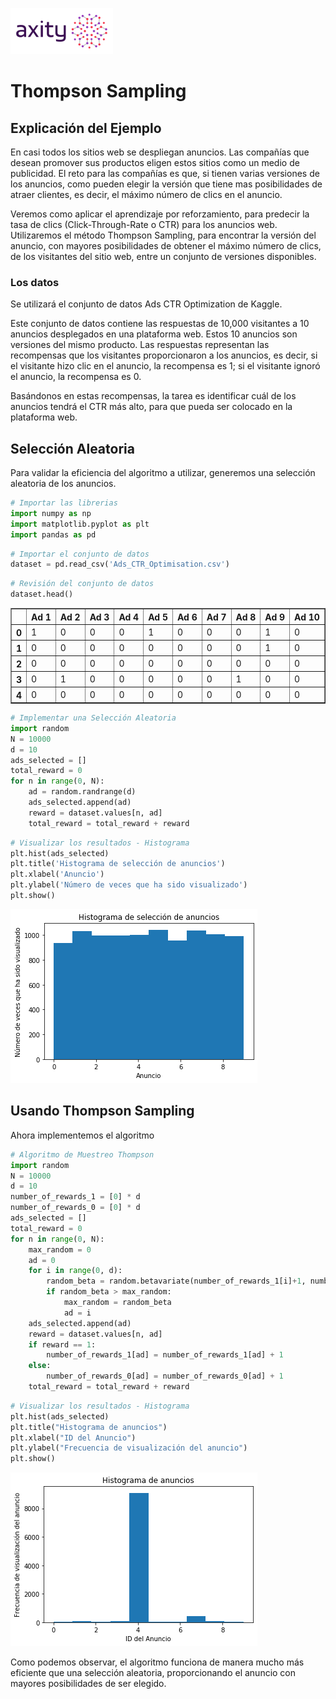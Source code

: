 ![png](../../../imagenes/logotipo-axity-ppt.png)

# Thompson Sampling

## Explicación del Ejemplo

En casi todos los sitios web se despliegan anuncios. Las compañías que desean promover sus productos eligen estos sitios como un medio de publicidad. El reto para las compañías es que, si tienen varias versiones de los anuncios, como pueden elegir la versión que tiene mas posibilidades de atraer clientes, es decir, el máximo número de clics en el anuncio.  

Veremos como aplicar el aprendizaje por reforzamiento, para predecir la tasa de clics (Click-Through-Rate o CTR) para los anuncios web. Utilizaremos el método Thompson Sampling, para encontrar la versión del anuncio, con mayores posibilidades de obtener el máximo número de clics, de los visitantes del sitio web, entre un conjunto de versiones disponibles.  

### Los datos
Se utilizará el conjunto de datos Ads CTR Optimization de Kaggle.  

Este conjunto de datos contiene las respuestas de 10,000 visitantes a 10 anuncios desplegados en una plataforma web. Estos 10 anuncios son versiones del mismo producto. Las respuestas representan las recompensas que los visitantes proporcionaron a los anuncios, es decir, si el visitante hizo clic en el anuncio, la recompensa es 1; si el visitante ignoró el anuncio, la recompensa es 0.  

Basándonos en estas recompensas, la tarea es identificar cuál de los anuncios tendrá el CTR más alto, para que pueda ser colocado en la plataforma web.

## Selección Aleatoria

Para validar la eficiencia del algoritmo a utilizar, generemos una selección aleatoria de los anuncios.  


```python
# Importar las librerias
import numpy as np
import matplotlib.pyplot as plt
import pandas as pd
```


```python
# Importar el conjunto de datos
dataset = pd.read_csv('Ads_CTR_Optimisation.csv')
```


```python
# Revisión del conjunto de datos
dataset.head()
```




<div>
<table border="1" class="dataframe">
  <thead>
    <tr style="text-align: right;">
      <th></th>
      <th>Ad 1</th>
      <th>Ad 2</th>
      <th>Ad 3</th>
      <th>Ad 4</th>
      <th>Ad 5</th>
      <th>Ad 6</th>
      <th>Ad 7</th>
      <th>Ad 8</th>
      <th>Ad 9</th>
      <th>Ad 10</th>
    </tr>
  </thead>
  <tbody>
    <tr>
      <th>0</th>
      <td>1</td>
      <td>0</td>
      <td>0</td>
      <td>0</td>
      <td>1</td>
      <td>0</td>
      <td>0</td>
      <td>0</td>
      <td>1</td>
      <td>0</td>
    </tr>
    <tr>
      <th>1</th>
      <td>0</td>
      <td>0</td>
      <td>0</td>
      <td>0</td>
      <td>0</td>
      <td>0</td>
      <td>0</td>
      <td>0</td>
      <td>1</td>
      <td>0</td>
    </tr>
    <tr>
      <th>2</th>
      <td>0</td>
      <td>0</td>
      <td>0</td>
      <td>0</td>
      <td>0</td>
      <td>0</td>
      <td>0</td>
      <td>0</td>
      <td>0</td>
      <td>0</td>
    </tr>
    <tr>
      <th>3</th>
      <td>0</td>
      <td>1</td>
      <td>0</td>
      <td>0</td>
      <td>0</td>
      <td>0</td>
      <td>0</td>
      <td>1</td>
      <td>0</td>
      <td>0</td>
    </tr>
    <tr>
      <th>4</th>
      <td>0</td>
      <td>0</td>
      <td>0</td>
      <td>0</td>
      <td>0</td>
      <td>0</td>
      <td>0</td>
      <td>0</td>
      <td>0</td>
      <td>0</td>
    </tr>
  </tbody>
</table>
</div>




```python
# Implementar una Selección Aleatoria
import random
N = 10000
d = 10
ads_selected = []
total_reward = 0
for n in range(0, N):
    ad = random.randrange(d)
    ads_selected.append(ad)
    reward = dataset.values[n, ad]
    total_reward = total_reward + reward
```


```python
# Visualizar los resultados - Histograma
plt.hist(ads_selected)
plt.title('Histograma de selección de anuncios')
plt.xlabel('Anuncio')
plt.ylabel('Número de veces que ha sido visualizado')
plt.show()
```


![png](../../../imagenes/01-Thompson%20Sampling_7_0.png)


## Usando Thompson Sampling

Ahora implementemos el algoritmo


```python
# Algoritmo de Muestreo Thompson
import random
N = 10000
d = 10
number_of_rewards_1 = [0] * d
number_of_rewards_0 = [0] * d
ads_selected = []
total_reward = 0
for n in range(0, N):
    max_random = 0
    ad = 0
    for i in range(0, d):
        random_beta = random.betavariate(number_of_rewards_1[i]+1, number_of_rewards_0[i]+1)
        if random_beta > max_random:
            max_random = random_beta
            ad = i
    ads_selected.append(ad)
    reward = dataset.values[n, ad]
    if reward == 1:
        number_of_rewards_1[ad] = number_of_rewards_1[ad] + 1
    else:
        number_of_rewards_0[ad] = number_of_rewards_0[ad] + 1
    total_reward = total_reward + reward
```


```python
# Visualizar los resultados - Histograma
plt.hist(ads_selected)
plt.title("Histograma de anuncios")
plt.xlabel("ID del Anuncio")
plt.ylabel("Frecuencia de visualización del anuncio")
plt.show()
```


![png](../../../imagenes/01-Thompson%20Sampling_10_0.png)


Como podemos observar, el algoritmo funciona de manera mucho más eficiente que una selección aleatoria, proporcionando el anuncio con mayores posibilidades de ser elegido.
